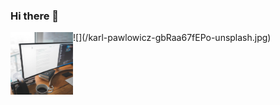 ### Hi there 👋
<img align="left" width="100" height="100" src="karl-pawlowicz-gbRaa67fEPo-unsplash.jpg">
![](/karl-pawlowicz-gbRaa67fEPo-unsplash.jpg)
<!--
**Tarun-Acharya/Tarun-Acharya** is a ✨ _special_ ✨ repository because its `README.md` (this file) appears on your GitHub profile.

Here are some ideas to get you started:

- 🔭 I’m currently working on ...
- 🌱 I’m currently learning ...
- 👯 I’m looking to collaborate on ...
- 🤔 I’m looking for help with ...
- 💬 Ask me about ...
- 📫 How to reach me: ...
- 😄 Pronouns: ...
- ⚡ Fun fact: ...
-->
